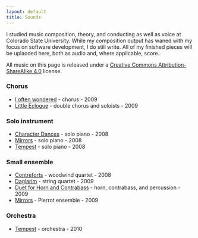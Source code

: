 ```yaml
---
layout: default
title: Sounds
---
```


I studied music composition, theory, and conducting as well as voice at Colorado State University. While my composition output has waned with my focus on software development, I do still write. All of my finished pieces will be uplaoded here, both as audio and, where applicable, score.

All music on this page is released under a [Creative Commons Attribution-ShareAlike 4.0](https://creativecommons.org/licenses/by-sa/4.0/) license.

### Chorus

* [I often wondered](/sounds/choral/i-often-wondered) - chorus - 2009
* [Little Eclogue](/sounds/choral/little-eclogue) - double chorus and soloists - 2009

### Solo instrument

* [Character Dances](/sounds/solo/character-dances) - solo piano - 2008
* [Mirrors](/sounds/solo/mirrors) - solo piano - 2008
* [Tempest](/sounds/solo/tempest) - solo piano - 2008

### Small ensemble

* [Contreforts](/sounds/ensemble/contreforts) - woodwind quartet - 2008
* [Daglarim](/sounds/ensemble/daglarim) - string quartet - 2009
* [Duet for Horn and Contrabass](/sounds/ensemble/duet-horn-contrabass) - horn, contrabass, and percussion - 2009
* [Mirrors](/sounds/ensemble/mirrors) - Pierrot ensemble - 2009

### Orchestra

* [Tempest](/sounds/orchestral/tempest) - orchestra - 2010
